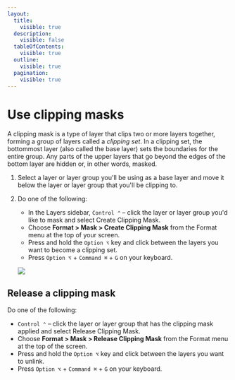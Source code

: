 ```yaml
---
layout:
  title:
    visible: true
  description:
    visible: false
  tableOfContents:
    visible: true
  outline:
    visible: true
  pagination:
    visible: true
---
```


# Use clipping masks

A clipping mask is a type of layer that clips two or more layers together, forming a group of layers called a _clipping set_. In a clipping set, the bottommost layer (also called the base layer) sets the boundaries for the entire group. Any parts of the upper layers that go beyond the edges of the bottom layer are hidden or, in other words, masked.

1. Select a layer or layer group you'll be using as a base layer and move it below the layer or layer group that you'll be clipping to.
2.  Do one of the following:

    * In the Layers sidebar, `Control ⌃` – click the layer or layer group you'd like to mask and select Create Clipping Mask.
    * Choose **Format > Mask > Create Clipping Mask** from the Format menu at the top of your screen.
    * Press and hold the `Option ⌥` key and click between the layers you want to become a clipping set.
    * Press `Option ⌥` + `Command ⌘` + `G` on your keyboard.

    ![](https://help.pixelmator.com/pixelmator-pro/3.5/assets/English/1656666408000.jpeg)

## Release a clipping mask

Do one of the following:

* `Control ⌃` – click the layer or layer group that has the clipping mask applied and select Release Clipping Mask.
* Choose **Format > Mask > Release Clipping Mask** from the Format menu at the top of the screen.
* Press and hold the `Option ⌥` key and click between the layers you want to unlink.
* Press `Option ⌥` + `Command ⌘` + `G` on your keyboard.
